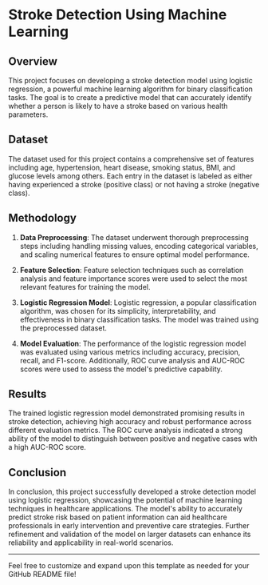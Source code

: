 # Stroke Detection Using Machine Learning

## Overview
This project focuses on developing a stroke detection model using logistic regression, a powerful machine learning algorithm for binary classification tasks. The goal is to create a predictive model that can accurately identify whether a person is likely to have a stroke based on various health parameters.

## Dataset
The dataset used for this project contains a comprehensive set of features including age, hypertension, heart disease, smoking status, BMI, and glucose levels among others. Each entry in the dataset is labeled as either having experienced a stroke (positive class) or not having a stroke (negative class).

## Methodology
1. **Data Preprocessing**: The dataset underwent thorough preprocessing steps including handling missing values, encoding categorical variables, and scaling numerical features to ensure optimal model performance.
   
2. **Feature Selection**: Feature selection techniques such as correlation analysis and feature importance scores were used to select the most relevant features for training the model.

3. **Logistic Regression Model**: Logistic regression, a popular classification algorithm, was chosen for its simplicity, interpretability, and effectiveness in binary classification tasks. The model was trained using the preprocessed dataset.

4. **Model Evaluation**: The performance of the logistic regression model was evaluated using various metrics including accuracy, precision, recall, and F1-score. Additionally, ROC curve analysis and AUC-ROC scores were used to assess the model's predictive capability.

## Results
The trained logistic regression model demonstrated promising results in stroke detection, achieving high accuracy and robust performance across different evaluation metrics. The ROC curve analysis indicated a strong ability of the model to distinguish between positive and negative cases with a high AUC-ROC score.

## Conclusion
In conclusion, this project successfully developed a stroke detection model using logistic regression, showcasing the potential of machine learning techniques in healthcare applications. The model's ability to accurately predict stroke risk based on patient information can aid healthcare professionals in early intervention and preventive care strategies. Further refinement and validation of the model on larger datasets can enhance its reliability and applicability in real-world scenarios.

---

Feel free to customize and expand upon this template as needed for your GitHub README file!
